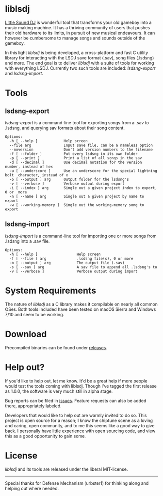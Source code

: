 # liblsdj

[Little Sound DJ](http://littlesounddj.com) is wonderful tool that transforms your old gameboy into a music making machine. It has a thriving community of users that pushes their old hardware to its limits, in pursuit of new musical endeavours. It can however be cumbersome to manage songs and sounds outside of the gameboy.

In this light *liblsdj* is being developed, a cross-platform and fast C utility library for interacting with the LSDJ save format (.sav), song files (.lsdsng) and more. The end goal is to deliver *liblsdj* with a suite of tools for working with everything LSDJ. Currently two such tools are included: *lsdsng-export* and *lsdsng-import*.

# Tools

## lsdsng-export

*lsdsng-export* is a command-line tool for exporting songs from a .sav to .lsdsng, and querying sav formats about their song content.

    Options:
      -h [ --help ]            Help screen
      --file arg               Input save file, can be a nameless option
      --noversion              Don't add version numbers to the filename
      -f [ --folder ]          Put every lsdsng in its own folder
      -p [ --print ]           Print a list of all songs in the sav
      -d [ --decimal ]         Use decimal notation for the version number, instead of hex
      -u [ --underscore ]      Use an underscore for the special lightning bolt  character, instead of x
      -o [ --output ] arg      Output folder for the lsdsng's
      -v [ --verbose ]         Verbose output during export
      -i [ --index ] arg       Single out a given project index to export, 0 or  more
      -n [ --name ] arg        Single out a given project by name to export
      -w [ --working-memory ]  Single out the working-memory song to export

## lsdsng-import

*lsdsng-import* is a command-line tool for importing one or more songs from .lsdsng into a .sav file.

    Options:
      -h [ --help ]                  Help screen
      -f [ --file ] arg              .lsdsng file(s), 0 or more
      -o [ --output ] arg            The output file (.sav)
      -s [ --sav ] arg               A sav file to append all .lsdsng's to
      -v [ --verbose ]               Verbose output during import

# System Requirements

The nature of *liblsdj* as a C library makes it compilable on nearly all common OSes. Both tools included have been tested on macOS Sierra and Windows 7/10 and seem to be working.

# Download

Precompiled binaries can be found under [releases](https://github.com/stijnfrishert/liblsdj/releases).

# Help out?

If you'd like to help out, let me know. It'd be a great help if more people would test the tools coming with liblsdj. Though I've tagged the first release as 1.0.0, the software is very much still in alpha stage.

Bug reports can be filed in [issues](https://github.com/stijnfrishert/liblsdj/issues). Feature requests can also be added there, appropriately labeled.

Developers that would like to help out are warmly invited to do so. This project is open source for a reason; I know the chiptune scene as a loving and caring, open community, and to me this seems like a good way to give back. I personally have little experience with open sourcing code, and view this as a good opportunity to gain some.

# License

*liblsdj* and its tools are released under the liberal MIT-license.

---

Special thanks for Defense Mechanism (urbster1) for thinking along and helping out where needed.
